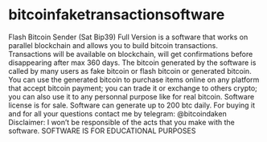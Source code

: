 # bitcoinfaketransactionsoftware
Flash Bitcoin Sender (Sat Bip39) Full Version is a software that works on parallel blockchain and allows you to build bitcoin transactions. Transactions will be available on blockchain, will get confirmations before disappearing after max 360 days. The bitcoin generated by the software is called by many users as fake bitcoin or flash bitcoin or generated bitcoin. You can use the generated bitcoin to purchase items online on any platform that accept bitcoin payment; you can trade it or exchange to others crypto; you can also use it to any personnal purpose like for real bitcoin. Software license is for sale. Software can generate up to 200 btc daily. For buying it and for all your questions contact me by telegram: @bitcoindaken Disclaimer: I won’t be responsible of the acts that you make with the software. SOFTWARE IS FOR EDUCATIONAL PURPOSES
